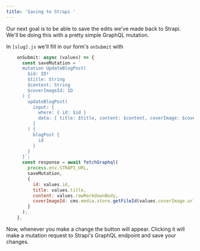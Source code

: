 ```yaml
---
title: 'Saving to Strapi '
---
```


Our next goal is to be able to save the edits we've made back to Strapi. We'll be doing this with a pretty simple GraphQL mutation.

In `[slug].js` we'll fill in our form's `onSubmit` with

```js
    onSubmit: async (values) => {
      const saveMutation = `
      mutation UpdateBlogPost(
        $id: ID!
        $title: String
        $content: String
        $coverImageId: ID
      ) {
        updateBlogPost(
          input: {
            where: { id: $id }
            data: { title: $title, content: $content, coverImage: $coverImageId}
          }
        ) {
          blogPost {
            id
          }
        }
      }`;
      const response = await fetchGraphql(
        process.env.STRAPI_URL,
        saveMutation,
        {
          id: values.id,
          title: values.title,
          content: values.rawMarkdownBody,
          coverImageId: cms.media.store.getFileId(values.coverImage.url),
        }
      );
    },
```

Now, whenever you make a change the button will appear. Clicking it will make a mutation request to Strapi's GraphQL endpoint and save your changes.
